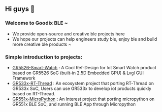 ## Hi guys 👋

### Welcome to Goodix BLE ~

- We provide open-source and creative ble projects here
- We hope our projects can help engineers study ble, enjoy ble and build more creative ble products ~

### Simple introduction to projects:

- [GR5526-Smart-Watch](https://github.com/gotoble/GR5526-Smart-Watch) : A Cool Ref-Design for Iot Smart Watch product based on GR5526 SoC (built-in 2.5D Embedded GPU) & Lvgl GUI Framework  
- [GR533x-RT-Thread](https://github.com/gotoble/GR533x-RT-Thread) : An ecosystem project that porting RT-Thread on GR533x SoC, Users can use GR533x to develop iot products quickly based on RT-Thread. 
- [GR551x-MicroPython](https://github.com/gotoble/GR551x-MicroPython) : An Interest project that porting micropython on GR551x BLE SoC, and running BLE App through Micropython



<!--

**Here are some ideas to get you started:**

🙋‍♀️ A short introduction - what is your organization all about?
🌈 Contribution guidelines - how can the community get involved?
👩‍💻 Useful resources - where can the community find your docs? Is there anything else the community should know?
🍿 Fun facts - what does your team eat for breakfast?
🧙 Remember, you can do mighty things with the power of [Markdown](https://docs.github.com/github/writing-on-github/getting-started-with-writing-and-formatting-on-github/basic-writing-and-formatting-syntax)
-->
